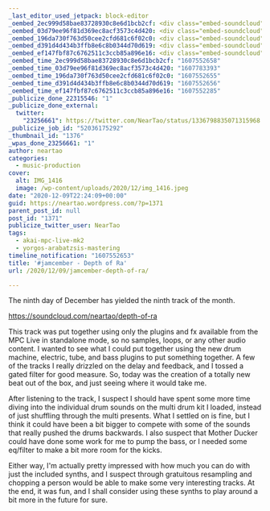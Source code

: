 ```yaml
---
_last_editor_used_jetpack: block-editor
_oembed_2ec999d58bae83728930c8e6d1bcb2cf: <div class="embed-soundcloud"><iframe title="Depth Of Ra by NearTao" width="500" height="400" scrolling="no" frameborder="no" src="https://w.soundcloud.com/player/?visual=true&url=https%3A%2F%2Fapi.soundcloud.com%2Ftracks%2F944581822&show_artwork=true&maxwidth=500&maxheight=750&dnt=1"></iframe></div>
_oembed_03d79ee96f81d369ec8acf3573c4d420: <div class="embed-soundcloud"><iframe title="Trapped In by NearTao" width="500" height="400" scrolling="no" frameborder="no" src="https://w.soundcloud.com/player/?visual=true&url=https%3A%2F%2Fapi.soundcloud.com%2Ftracks%2F945344782&show_artwork=true&maxwidth=500&maxheight=750&dnt=1"></iframe></div>
_oembed_196da730f763d50cee2cfd681c6f02c0: <div class="embed-soundcloud"><iframe title="Depth Of Ra by NearTao" width="776" height="400" scrolling="no" frameborder="no" src="https://w.soundcloud.com/player/?visual=true&url=https%3A%2F%2Fapi.soundcloud.com%2Ftracks%2F944581822&show_artwork=true&maxwidth=776&maxheight=1000&dnt=1"></iframe></div>
_oembed_d391d4d434b3ffb8e6c8b0344d70d619: <div class="embed-soundcloud"><iframe title="Depth Of Ra by NearTao" width="584" height="400" scrolling="no" frameborder="no" src="https://w.soundcloud.com/player/?visual=true&url=https%3A%2F%2Fapi.soundcloud.com%2Ftracks%2F944581822&show_artwork=true&maxwidth=584&maxheight=876&dnt=1"></iframe></div>
_oembed_ef147fbf87c6762511c3ccb85a896e16: <div class="embed-soundcloud"><iframe title="Depth Of Ra by NearTao" width="750" height="400" scrolling="no" frameborder="no" src="https://w.soundcloud.com/player/?visual=true&url=https%3A%2F%2Fapi.soundcloud.com%2Ftracks%2F944581822&show_artwork=true&maxwidth=750&maxheight=1000&dnt=1"></iframe></div>
_oembed_time_2ec999d58bae83728930c8e6d1bcb2cf: "1607552658"
_oembed_time_03d79ee96f81d369ec8acf3573c4d420: "1607783393"
_oembed_time_196da730f763d50cee2cfd681c6f02c0: "1607552655"
_oembed_time_d391d4d434b3ffb8e6c8b0344d70d619: "1607552656"
_oembed_time_ef147fbf87c6762511c3ccb85a896e16: "1607552285"
_publicize_done_22315546: "1"
_publicize_done_external:
  twitter:
    "23256661": https://twitter.com/NearTao/status/1336798835071315968
_publicize_job_id: "52036175292"
_thumbnail_id: "1376"
_wpas_done_23256661: "1"
author: neartao
categories:
  - music-production
cover:
  alt: IMG_1416
  image: /wp-content/uploads/2020/12/img_1416.jpeg
date: "2020-12-09T22:24:09+00:00"
guid: https://neartao.wordpress.com/?p=1371
parent_post_id: null
post_id: "1371"
publicize_twitter_user: NearTao
tags:
  - akai-mpc-live-mk2
  - yorgos-arabatzsis-mastering
timeline_notification: "1607552653"
title: '#jamcember - Depth of Ra'
url: /2020/12/09/jamcember-depth-of-ra/

---
```

The ninth day of December has yielded the ninth track of the month.

https://soundcloud.com/neartao/depth-of-ra

This track was put together using only the plugins and fx available from the MPC Live in standalone mode, so no samples, loops, or any other audio content. I wanted to see what I could put together using the new drum machine, electric, tube, and bass plugins to put something together. A few of the tracks I really drizzled on the delay and feedback, and I tossed a gated filter for good measure. So, today was the creation of a totally new beat out of the box, and just seeing where it would take me.

After listening to the track, I suspect I should have spent some more time diving into the individual drum sounds on the multi drum kit I loaded, instead of just shuffling through the multi presents. What I settled on is fine, but I think it could have been a bit bigger to compete with some of the sounds that really pushed the drums backwards. I also suspect that Mother Ducker could have done some work for me to pump the bass, or I needed some eq/filter to make a bit more room for the kicks.

Either way, I'm actually pretty impressed with how much you can do with just the included synths, and I suspect through gratuitous resampling and chopping a person would be able to make some very interesting tracks. At the end, it was fun, and I shall consider using these synths to play around a bit more in the future for sure.
